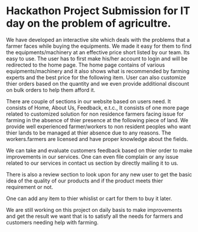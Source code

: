 # Hackathon Project Submission for IT day on the problem of agricultre.
We have developed an interactive site which deals with the problems that a farmer faces while buying the equipments.
We made it easy for them to find the equipments/machinery at an effective price short listed by our team.
Its easy to use. The user has to first make his/her account to login and will be redirected to the home page.
The home page contains of various equipments/machinery and it also shows what is recommended by farming experts and the best price for the following item.
User can also customize thier orders based on the quantity and we even provide additional discount on bulk orders to help them afford it.

There are couple of sections in our website based on users need.
It consists of Home, About Us, Feedback, e.t.c.,
It consists of one more page related to customized solution for non residence farmers facing issue for farming in the absence of thier presence at the following piece of land.
We provide well experienced farmer/workers to non resident peoples who want thier lands to be managed at thier absence due to any reasons. The workers.farmers are licensed and have proper knowledge about the fields.

We can take and evaluate customers feedback based on thier order to make improvements in our services.
One can even file complain or any issue related to our services in contact us section by directly mailing it to us.

There is also a review section to look upon for any new user to get the basic idea of the quality of our products and if the product meets thier requirement or not.

One can add any item to thier whislist or cart for them to buy it later.

We are still working on this project on daily basis to make improvements and get the result we want that is to satisfy all the needs for farmers and customers needing help with farming.
